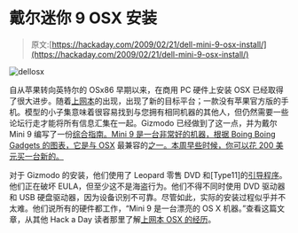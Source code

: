 # 戴尔迷你 9 OSX 安装

> 原文:[https://hackaday.com/2009/02/21/dell-mini-9-osx-install/](https://hackaday.com/2009/02/21/dell-mini-9-osx-install/)

![dellosx](../Images/8833b9995abd3ed3a29ad092a044405f.png "dellosx")

自从苹果转向英特尔的 OSx86 早期以来，在商用 PC 硬件上安装 OSX 已经取得了很大进步。随着[上网本](http://hackaday.com/tag/netbook/ "netbook  - Hack a Day")的出现，出现了新的目标平台；一款没有苹果官方版的手机。模型的小子集意味着很容易找到与您拥有相同机器的其他人，但仍然需要一些论坛行走才能将所有信息汇集在一起。Gizmodo 已经做到了这一点，并为戴尔 Mini 9 编写了一份[综合指南。Mini 9 是一台非常好的机器，根据 Boing Boing Gadgets 的图表，它是与 OSX](http://i.gizmodo.com/5156903/how-to-hackintosh-a-dell-mini-9-into-the-ultimate-os-x-netbook "How To: Hackintosh a Dell Mini 9 Into the Ultimate OS X Netbook") 最兼容的[之一。本周早些时候，你可以花 200 美元买一台新的。](http://gadgets.boingboing.net/2008/12/17/osx-netbook-compatib.html "Mac OS X Netbook Compatibility Chart (Updated) - Boing Boing Gadgets")

对于 Gizmodo 的安装，他们使用了 Leopard 零售 DVD 和[Type11]的[引导程序](http://mydellmini.com/forum/how-to-install-from-a-single-usb-key-no-dvd-needed--t2845.html "MyDellMini • How to Install from a Single USB key (no DVD needed)")。他们正在破坏 EULA，但至少这不是海盗行为。他们不得不同时使用 DVD 驱动器和 USB 硬盘驱动器，因为设备识别不可靠。尽管如此，实际的安装过程似乎并不太难。他们说所有的硬件都工作，“Mini 9 是一台漂亮的 OS X 机器。”查看这篇文章，从其他 Hack a Day 读者那里了解[上网本 OSX 的经历](http://hackaday.com/2009/02/03/hackit-are-you-running-osx-on-your-netbook/ "Hackit: Are you running OSX on your netbook?  - Hack a Day")。